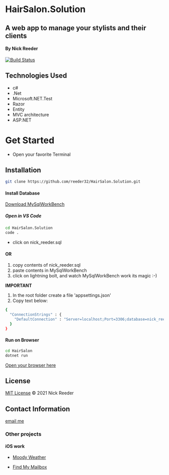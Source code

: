 # HairSalon.Solution
## A web app to manage your stylists and their clients
#### By Nick Reeder
[![Build Status](https://travis-ci.org/joemccann/dillinger.svg?branch=master)](https://travis-ci.org/joemccann/dillinger)

## Technologies Used
- c#
- .Net
- Microsoft.NET.Test
- Razor
- Entity
- MVC architecture
- ASP.NET


# Get Started

- Open your favorite Terminal
## Installation
```sh
git clone https://github.com/reeder32/HairSalon.Solution.git
```
#### Install Database
[Download MySqlWorkBench](https://dev.mysql.com/downloads/workbench/)
##### Open in VS Code
```sh
cd HairSalon.Solution
code .
```
* click on nick_reeder.sql

#### OR
1. copy contents of nick_reeder.sql
2. paste contents in MySqlWorkBench
3. click on lightning bolt, and watch MySqlWorkBench work its magic :-)

**IMPORTANT**
1. In the root folder create a file 'appsettings.json'
2. Copy text below:
```sh 
{
  "ConnectionStrings" : {
    "DefaultConnection" : "Server=localhost;Port=3306;database=nick_reeder;uid=root;pwd=epicodus;"
  }
}
```
#### Run on Browser
```sh
cd HairSalon
dotnet run
```

[Open your browser here](http://localhost:5000)

## License

[MIT License](https://opensource.org/licenses/MIT)
&copy; 2021 Nick Reeder

## Contact Information

[email me](mailto:nickreeder32@gmail.com)

### Other projects

#### iOS work

- [Moody Weather](https://apps.apple.com/us/app/moody-weather/id1506337317)

- [Find My Mailbox](https://apps.apple.com/us/app/find-my-mailbox/id1530700085)
